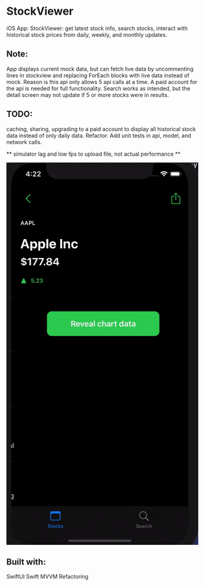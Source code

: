 # StockViewer
iOS App: StockViewer: get latest stock info, search stocks, interact with historical stock prices from daily, weekly, and monthly updates.

## Note:
App displays current mock data, but can fetch live data by uncommenting lines in stockview and replacing ForEach blocks with live data instead of mock. Reason is this 
api only allows 5 api calls at a time.  A paid account for the api is needed for full functionality.  Search works as intended, but the detail screen may not update if 5 or more stocks were in results.

## TODO:
caching, sharing, upgrading to a paid account to display all historical stock data instead of only daily data. Refactor. Add unit tests in api, model, and network calls.

** simulator lag and low fps to upload file, not actual performance **

![demo](demo.gif)

## Built with:
SwiftUI
Swift
MVVM
Refactoring
